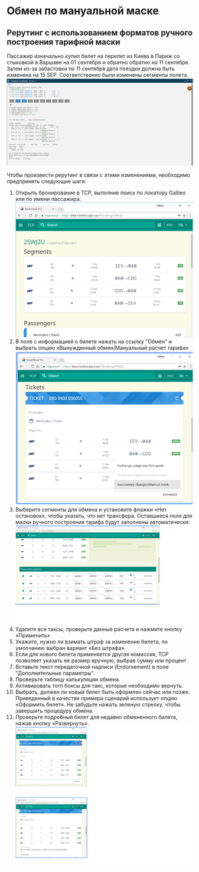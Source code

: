 # Обмен по мануальной маске

## Рерутинг с использованием форматов ручного построения тарифной маски

Пассажир изначально купил билет на перелет из Киева в Париж со стыковкой в Варшаве на 01 сентября и обратно обратно на 11 сентября. Затем из-за забастовки по 11 сентября дата поездки должна быть изменена на 15 SEP. Соответственно были изменены сегменты полета. ![](../.gitbook/assets/manualmask_pnr.png)

Чтобы произвести рерутинг в связи с этими изменениями, необходимо предпринять следующие шаги:

1. Открыть бронирование в TCP, выполнив поиск по локатору Galileo или по имени пассажира:![](../.gitbook/assets/manualmask_search.png)
2. В поле с информацией о билете нажать на ссылку "Обмен" и выбрать опцию «Вынужденный обмен/Мануальный расчет тарифа»![](../.gitbook/assets/manualmask.png)
3. Выберите сегменты для обмена и установите флажки «Нет остановок», чтобы указать, что нет трансфера. Оставшиеся поля для маски ручного построения тарифа будут заполнены автоматически:![](../.gitbook/assets/tcp_manual_maskpng.png)
4. Удалите все таксы, проверьте данные расчета и нажмите кнопку «Применить»
5. Укажите, нужно ли взимать штраф за изменение билета, по умолчанию выбран вариант «Без штрафа».
6. Если для нового билета применяется другая комиссия, TCP позволяет указать ее размер вручную, выбрав сумму или процент .
7. Вставьте текст передаточной надписи \(Endorsement\) в поле "Дополнительные параметры".
8. Проверьте таблицу калькуляции обмена.
9. Активировать тогл боксы для такс, которые необходимо вернуть.
10. Выбрать, должен ли новый билет быть оформлен сейчас или позже. Приведенный в качестве примера сценарий использует опцию «Оформить билет». Не забудьте нажать зеленую стрелку, чтобы завершить процедуру обмена.
11. Проверьте подробный билет для недавно обмененного билета, нажав кнопку «Развернуть».![](../.gitbook/assets/manualmaskexpand.png)![](../.gitbook/assets/manualmask_collapsepng.png)

